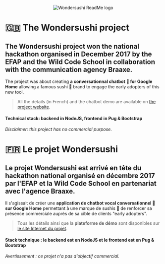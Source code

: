 <p align="center"><img src="https://s26.postimg.cc/hrlfmruu1/wondersushilogotext250.png" alt="Wondersushi ReadMe logo")</p>

# 🇬🇧 The Wondersushi project

## The Wondersushi project won the national hackathon organised in December 2017 by the EFAP and the Wild Code School in collaboration with the communication agency Braaxe.

The project was about creating **a conversationnal chatbot 🤖 for Google Home** allowing a famous sushi 🍱 brand to engage the early adopters of this new tool.

> All the details (in French) and the chatbot demo are available on [the project website](https://wondersushi.herokuapp.com).

#### Technical stack: backend in NodeJS, frontend in Pug & Bootstrap

*Disclaimer: this project has no commercial purpose.*

# 🇫🇷 Le projet Wondersushi

## Le projet Wondersushi est **arrivé en tête du hackathon national** organisé en décembre 2017 par l'EFAP et la Wild Code School en partenariat avec l'agence Braaxe.

Il s'agissait de créer une **application de chatbot vocal conversationnel 🤖 sur Google Home** permettant à une marque de sushis 🍣 de renforcer sa présence commerciale auprès de sa cible de clients "early adopters".

> Tous les détails ainsi que la **plateforme de démo** sont disponibles sur [le site Internet du projet](https://wondersushi.herokuapp.com).

#### Stack technique : le backend est en NodeJS et le frontend est en Pug & Bootstrap

*Avertissement : ce projet n'a pas d'objectif commercial.*
